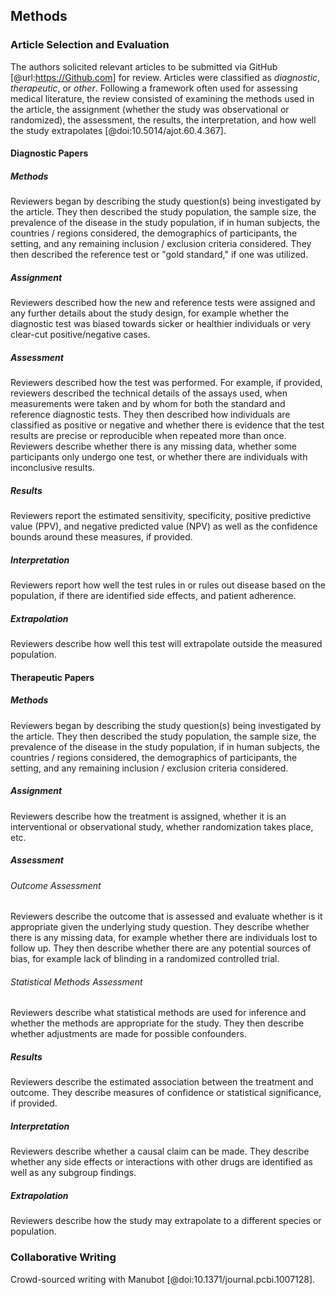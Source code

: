 ## Methods

### Article Selection and Evaluation

The authors solicited relevant articles to be submitted via GitHub [@url:https://Github.com] for review. 
Articles were classified as _diagnostic_, _therapeutic_, or _other_.
Following a framework often used for assessing medical literature, the review consisted of examining the methods used in the article, the assignment (whether the study was observational or randomized), the assessment, the results, the interpretation, and how well the study extrapolates [@doi:10.5014/ajot.60.4.367]. 

#### Diagnostic Papers

##### Methods 

Reviewers began by describing the study question(s) being investigated by the article.
They then described the study population, the sample size, the prevalence of the disease in the study population, if in human subjects, the countries / regions considered, the demographics of participants, the setting, and any remaining inclusion / exclusion criteria considered.
They then described the reference test or "gold standard," if one was utilized. 

##### Assignment

Reviewers described how the new and reference tests were assigned and any further details about the study design, for example whether the diagnostic test was biased towards sicker or healthier individuals or very clear-cut positive/negative cases.

##### Assessment

Reviewers described how the test was performed. For example, if provided, reviewers described the technical details of the assays used, when measurements were taken and by whom for both the standard and reference diagnostic tests.
They then described how individuals are classified as positive or negative and whether there is evidence that the test results are precise or reproducible when repeated more than once.
Reviewers describe whether there is any missing data, whether some participants only undergo one test, or whether there are individuals with inconclusive results. 

##### Results

Reviewers report the estimated sensitivity, specificity, positive predictive value (PPV), and negative predicted value (NPV) as well as the confidence bounds around these measures, if provided.

##### Interpretation

Reviewers report how well the test rules in or rules out disease based on the population, if there are identified side effects, and patient adherence.

##### Extrapolation

Reviewers describe how well this test will extrapolate outside the measured population.

#### Therapeutic Papers

##### Methods 

Reviewers began by describing the study question(s) being investigated by the article.
They then described the study population, the sample size, the prevalence of the disease in the study population, if in human subjects, the countries / regions considered, the demographics of participants, the setting, and any remaining inclusion / exclusion criteria considered. 

##### Assignment

Reviewers describe how the treatment is assigned, whether it is an interventional or observational study, whether randomization takes place, etc.

##### Assessment

###### Outcome Assessment

Reviewers describe the outcome that is assessed and evaluate whether is it appropriate given the underlying study question. They describe whether there is any missing data, for example whether there are individuals lost to follow up.
They then describe whether there are any potential sources of bias, for example lack of blinding in a randomized controlled trial.

###### Statistical Methods Assessment

Reviewers describe what statistical methods are used for inference and whether the methods are appropriate for the study.
They then describe whether adjustments are made for possible confounders.

##### Results

Reviewers describe the estimated association between the treatment and outcome.
They describe measures of confidence or statistical significance, if provided.

##### Interpretation

Reviewers describe whether a causal claim can be made.
They describe whether any side effects or interactions with other drugs are identified as well as any subgroup findings.

##### Extrapolation

Reviewers describe how the study may extrapolate to a different species or population.

### Collaborative Writing

Crowd-sourced writing with Manubot [@doi:10.1371/journal.pcbi.1007128].
